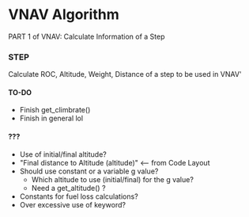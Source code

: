 # VNAV Algorithm

PART 1 of VNAV: Calculate Information of a Step

### STEP
Calculate ROC, Altitude, Weight, Distance of a step to be used in VNAV\'

#### TO-DO
- Finish get_climbrate()
- Finish in general lol

#### ???
- Use of initial/final altitude?
- "Final distance to Altitude (altitude)" <-- from Code Layout
- Should use constant or a variable g value?
  - Which altitude to use (initial/final) for the g value?
  - Need a get_altitude() ?
- Constants for fuel loss calculations?
- Over excessive use of <private> keyword?
